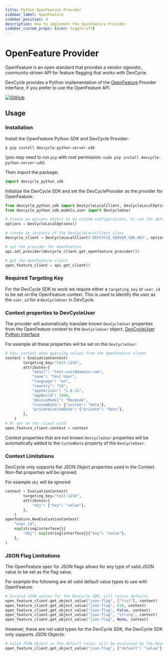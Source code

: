 ```yaml
---
title: Python OpenFeature Provider
sidebar_label: OpenFeature
sidebar_position: 4
description: How to implement the OpenFeature Provider
sidebar_custom_props: {icon: toggle-off}
---
```


# OpenFeature Provider

OpenFeature is an open standard that provides a vendor-agnostic, community-driven API for feature flagging that works with DevCycle.

DevCycle provides a Python implementation of the [OpenFeature](https://openfeature.dev/) Provider interface, if you prefer to use the OpenFeature API.

[![GitHub](https://img.shields.io/github/stars/devcyclehq/python-server-sdk.svg?style=social&label=Star&maxAge=2592000)](https://github.com/DevCycleHQ/python-server-sdk)

## Usage

### Installation

Install the OpenFeature Python SDK and DevCycle Provider:

```shell-session
$ pip install devcycle-python-server-sdk
```
(you may need to run `pip` with root permission: `sudo pip install devcycle-python-server-sdk`)

Then import the package:
```python
import devcycle_python_sdk
```

Initialize the DevCycle SDK and set the DevCycleProvider as the provider for OpenFeature:
```python
from devcycle_python_sdk import DevCycleLocalClient, DevCycleLocalOptions
from devcycle_python_sdk.models.user import DevCycleUser

# Create an options object to do custom configurations, or use the defaults
options = DevCycleLocalOptions()

# create an instance of the DevCycleLocalClient class
devcycle_client = DevCycleLocalClient('DEVCYCLE_SERVER_SDK_KEY', options)

# set the provider for OpenFeature
api.set_provider(devcycle_client.get_openfeature_provider())

# get the OpenFeature client
open_feature_client = api.get_client()
```

### Required Targeting Key

For the DevCycle SDK to work we require either a `targeting_key` or `user_id` to be set on the OpenFeature context.
This is used to identify the user as the `user_id` for a `DevCycleUser` in DevCycle.

### Context properties to DevCycleUser

The provider will automatically translate known `DevCycleUser` properties from the OpenFeature context to the `DevCycleUser` object.
[DevCycleUser Python Interface](https://github.com/DevCycleHQ/python-server-sdk/blob/main/devcycle_python_sdk/models/user.py)

For example all these properties will be set on the `DevCycleUser`:
```python
# Pass context when querying values from the OpenFeature client
context = EvaluationContext(
        targeting_key="test-1234",
        attributes={
            "email": "test-user@domain.com",
            "name": "Test User",
            "language": "en",
            "country": "CA",
            "appVersion": "1.0.11",
            "appBuild": 1000,
			"deviceModel": "Macbook",
            "customData": {"custom": "data"},
            "privateCustomData": {"private": "data"},
        },
    )
# Or set on the client with:
open_feature_client.context = context
```

Context properties that are not known `DevCycleUser` properties will be automatically
added to the `CustomData` property of the `DevCycleUser`.

### Context Limitations

DevCycle only supports flat JSON Object properties used in the Context. Non-flat properties will be ignored.

For example `obj` will be ignored:
```python
context = EvaluationContext(
        targeting_key="test-1234",
        attributes={
            "obj": {"key": "value"},
        },
    )
openfeature.NewEvaluationContext(
    "user_id",
    map[string]interface{}{
        "obj": map[string]interface{}{"key": "value"},
    },
)
```

### JSON Flag Limitations

The OpenFeature spec for JSON flags allows for any type of valid JSON value to be set as the flag value.

For example the following are all valid default value types to use with OpenFeature:
```python
# Invalid JSON values for the DevCycle SDK, will return defaults
open_feature_client.get_object_value("json-flag", ["list"], context)
open_feature_client.get_object_value("json-flag", 610, context)
open_feature_client.get_object_value("json-flag", False, context)
open_feature_client.get_object_value("json-flag", "string", context)
open_feature_client.get_object_value("json-flag", None, context)
```

However, these are not valid types for the DevCycle SDK, the DevCycle SDK only supports JSON Objects:
```python
# Valid JSON Object as the default value, will be evaluated by the DevCycle SDK
open_feature_client.get_object_value("json-flag", {"default": "value"}, context)
```
